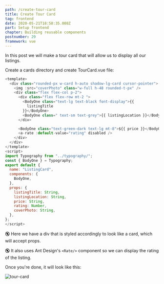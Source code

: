 ```yaml
---
path: /create-tour-card
title: Create Tour Card
tag: frontend
date: 2020-05-21T18:58:35.008Z
part: Setup frontend
chapter: Building reusable components
postnumber: 29
framework: vue
---
```


In this post we will make a tour card that will allow us to display all our listings.

Create a cards directory and create TourCard.vue file:

```javascript
<template>
  <div class="rounded-px w-card h-auto shadow-lg-card cursor-pointer">
    <img :src="coverPhoto" class="w-full h-48 rounded-t-px" />
    <div class="flex flex-col p-2">
      <div class="flex flex-row mt-2 ">
        <BodyOne class="text-lg text-black font-display">{{
          listingTitle
        }}</BodyOne>
        <BodyOne class=" text-sm text-grey">{{ listingLocation }}</BodyOne>
      </div>

      <BodyOne class="text-green-dark text-lg mt-8">${{ price }}</BodyOne>
      <a-rate :default-value="rating" disabled />
    </div>
  </div>
</template>
<script>
import Typography from "../typography/";
const { BodyOne } = Typography;
export default {
  name: "ListingCard",
  components: {
    BodyOne,
  },
  props: {
    listingTitle: String,
    listingLocation: String,
    price: String,
    rating: Number,
    coverPhoto: String,
  },
};
</script>

```

🔇 Here we have a div that is styled accordingly to look like a card, which will accept props.

🔇 It also uses Ant Design's `<Rate/>` component so we can display the rating of the listing.

Once you're done, it will look like this:

![tour-card](/uploads/tourcard.png)
